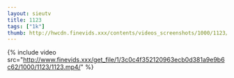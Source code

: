 ```yaml
--- 
layout: sieutv
title: 1123
tags: ["1k"]
thumb: http://hwcdn.finevids.xxx/contents/videos_screenshots/1000/1123/preview.mp4.jpg
---
```

{% include video src="http://www.finevids.xxx/get_file/1/3c0c4f352120963ecb0d381a9e9b6c62/1000/1123/1123.mp4/" %} 
